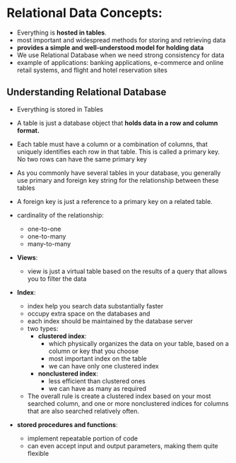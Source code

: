 
# Relational Data Concepts:

- Everything is **hosted in tables**.
- most important and widespread methods for storing and retrieving data
- **provides a simple and well-understood model for holding data**
- We use Relational Database when we need strong consistency for data
- example of applications: banking applications, e-commerce and online retail systems, and flight and hotel reservation sites


## Understanding Relational Database

- Everything is stored in Tables
- A table is just a database object that **holds data in a row and column format.**
- Each table must have a column or a combination of columns, that uniquely identifies each row in that table. This is called a primary key. No two rows can have the same primary key
- As you commonly have several tables in your database, you generally use primary and foreign key string for the relationship between these tables
- A foreign key is just a reference to a primary key on a related table.
- cardinality of the relationship:
  - one-to-one
  - one-to-many
  - many-to-many
- **Views**:
  - view is just a virtual table based on the results of a query that allows you to filter the data
  
- **Index**:
  - index help you search data substantially faster
  - occupy extra space on the databases and 
  - each index should be maintained by the database server
  - two types:
    - **clustered index**:
      - which physically organizes the data on your table, based on a column or key that you choose
      - most important index on the table
      - we can have only one clustered index
    - **nonclustered index**:
      - less efficient than clustered ones
      - we can have as many as required
  - The overall rule is create a clustered index based on your most searched column, and one or more nonclustered indices for columns that are also searched relatively often.
- **stored procedures and functions**:
  - implement repeatable portion of code
  - can even accept input and output parameters, making them quite flexible